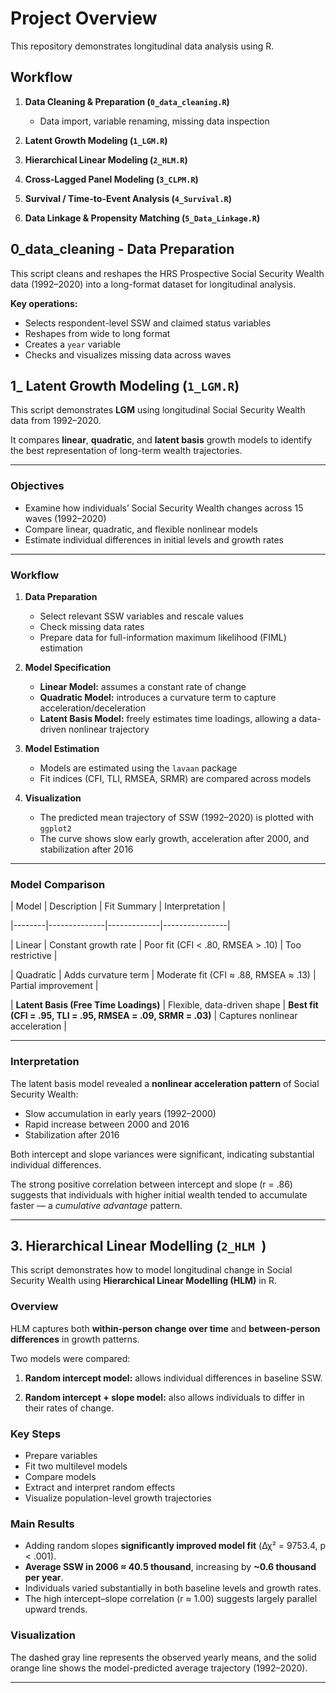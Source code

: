 # Project Overview 

This repository demonstrates longitudinal data analysis using R. 

## Workflow 

1. **Data Cleaning & Preparation (`0_data_cleaning.R`)** 
   - Data import, variable renaming, missing data inspection 

2. **Latent Growth Modeling (`1_LGM.R`)** 

3. **Hierarchical Linear Modeling (`2_HLM.R`)** 

4. **Cross-Lagged Panel Modeling (`3_CLPM.R`)** 

5. **Survival / Time-to-Event Analysis (`4_Survival.R`)** 

6. **Data Linkage & Propensity Matching (`5_Data_Linkage.R`)** 

## 0_data_cleaning - Data Preparation 

This script cleans and reshapes the HRS Prospective Social Security Wealth data (1992–2020) into a long-format dataset for longitudinal analysis. 

**Key operations:** 
- Selects respondent-level SSW and claimed status variables 
- Reshapes from wide to long format 
- Creates a `year` variable 
- Checks and visualizes missing data across waves 

## 1_ Latent Growth Modeling (`1_LGM.R`) 

This script demonstrates **LGM** using longitudinal Social Security Wealth data from 1992–2020.   

It compares **linear**, **quadratic**, and **latent basis** growth models to identify the best representation of long-term wealth trajectories. 

--- 

###  Objectives 

- Examine how individuals’ Social Security Wealth changes across 15 waves (1992–2020)  
- Compare linear, quadratic, and flexible nonlinear models   
- Estimate individual differences in initial levels and growth rates   

--- 

###  Workflow 

1. **Data Preparation** 
   - Select relevant SSW variables and rescale values  
   - Check missing data rates   
   - Prepare data for full-information maximum likelihood (FIML) estimation   

2. **Model Specification** 
   - **Linear Model:** assumes a constant rate of change   
   - **Quadratic Model:** introduces a curvature term to capture acceleration/deceleration   
   - **Latent Basis Model:** freely estimates time loadings, allowing a data-driven nonlinear trajectory   

3. **Model Estimation** 
   - Models are estimated using the `lavaan` package  
   - Fit indices (CFI, TLI, RMSEA, SRMR) are compared across models    

4. **Visualization** 
   - The predicted mean trajectory of SSW (1992–2020) is plotted with `ggplot2`   
   - The curve shows slow early growth, acceleration after 2000, and stabilization after 2016   

--- 

### Model Comparison 

| Model | Description | Fit Summary | Interpretation | 

|--------|--------------|-------------|----------------| 

| Linear | Constant growth rate | Poor fit (CFI < .80, RMSEA > .10) | Too restrictive | 

| Quadratic | Adds curvature term | Moderate fit (CFI ≈ .88, RMSEA ≈ .13) | Partial improvement | 

| **Latent Basis (Free Time Loadings)** | Flexible, data-driven shape | **Best fit (CFI = .95, TLI = .95, RMSEA = .09, SRMR = .03)** | Captures nonlinear acceleration | 

--- 

###  Interpretation 

The latent basis model revealed a **nonlinear acceleration pattern** of Social Security Wealth: 
- Slow accumulation in early years (1992–2000)   
- Rapid increase between 2000 and 2016   
- Stabilization after 2016   

Both intercept and slope variances were significant, indicating substantial individual differences.   

The strong positive correlation between intercept and slope (r = .86) suggests that individuals with higher initial wealth tended to accumulate faster — a *cumulative advantage* pattern. 

--- 

## 3. Hierarchical Linear Modelling (`2_HLM `) 

This script demonstrates how to model longitudinal change in Social Security Wealth using **Hierarchical Linear Modelling (HLM)** in R. 

### Overview 

HLM captures both **within-person change over time** and **between-person differences** in growth patterns.   

Two models were compared: 

1. **Random intercept model:** allows individual differences in baseline SSW.   

2. **Random intercept + slope model:** also allows individuals to differ in their rates of change. 

### Key Steps 

- Prepare variables  
- Fit two multilevel models   
- Compare models  
- Extract and interpret random effects  
- Visualize population-level growth trajectories 

### Main Results 

- Adding random slopes **significantly improved model fit** (Δχ² = 9753.4, p < .001).   
- **Average SSW in 2006 ≈ 40.5 thousand**, increasing by **~0.6 thousand per year**.   
- Individuals varied substantially in both baseline levels and growth rates.   
- The high intercept–slope correlation (r ≈ 1.00) suggests largely parallel upward trends. 

### Visualization 

The dashed gray line represents the observed yearly means,  and the solid orange line shows the model-predicted average trajectory (1992–2020). 

--- 
